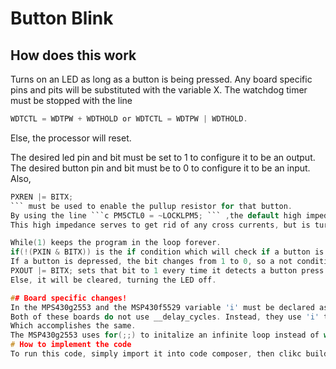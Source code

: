 # Button Blink
## How does this work
Turns on an LED as long as a button is being pressed.
Any board specific pins and pits will be substituted with the variable X.
The watchdog timer must be stopped with the line 
```c
WDTCTL = WDTPW + WDTHOLD or WDTCTL = WDTPW | WDTHOLD.
```
Else, the processor will reset.

The desired led pin and bit must be set to 1 to configure it to be an output.
The desired button pin and bit must be to 0 to configure it to be an input.
Also,  
```c
PXREN |= BITX;
``` must be used to enable the pullup resistor for that button.     
By using the line ```c PM5CTL0 = ~LOCKLPM5; ``` ,the default high impedance on the board is disabled.
This high impedance serves to get rid of any cross currents, but is turned off later.

While(1) keeps the program in the loop forever.
if(!(PXIN & BITX)) is the if condition which will check if a button is depressed. 
If a button is depressed, the bit changes from 1 to 0, so a not condition is needed.
PXOUT |= BITX; sets that bit to 1 every time it detects a button press. 
Else, it will be cleared, turning the LED off.

## Board specific changes!
In the MPS430g2553 and the MSP430f5529 variable 'i' must be declared as a volatile unsigned int.
Both of these boards do not use __delay_cycles. Instead, they use 'i' to count down from 50,000 in a for loop,
Which accomplishes the same.
The MSP430g2553 uses for(;;) to initalize an infinite loop instead of while(1)
# How to implement the code
To run this code, simply import it into code composer, then clikc build. After you plug in your MSP430, hit debug. When you press the button, LED1 one the board should blink